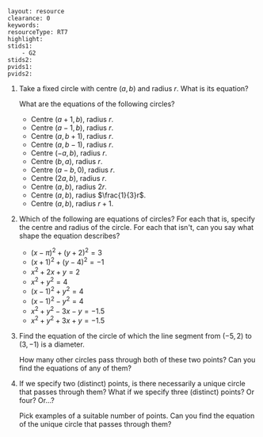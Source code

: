 ````
layout: resource
clearance: 0
keywords:
resourceType: RT7
highlight:
stids1:
	- G2
stids2:
pvids1:
pvids2:

````

1. Take a fixed circle with centre $(a,b)$ and radius $r$.  What is its equation?

    What are the equations of the following circles?

	- Centre $(a+1,b)$, radius $r$.
	- Centre $(a-1,b)$, radius $r$.
	-  Centre $(a,b+1)$, radius $r$.
	- Centre $(a,b-1)$, radius $r$.
	- Centre $(-a,b)$, radius $r$.
	- Centre $(b,a)$, radius $r$.
	- Centre $(a-b,0)$, radius $r$.
	- Centre $(2a,b)$, radius $r$.
	- Centre $(a,b)$, radius $2r$.
	- Centre $(a,b)$, radius $\frac{1}{3}r$.
	- Centre $(a,b)$, radius $r+1$.

2. Which of the following are equations of circles?  For each that is, specify the centre and radius of the circle.  For each that isn't, can you say what shape the equation describes?
	- $(x - \pi)^2 + (y + 2)^2 = 3$
	- $(x + 1)^2 + (y - 4)^2 = -1$
	- $x^2 + 2x + y = 2$
	- $x^2 + y^2 = 4$
	- $(x - 1)^2 + y^2 = 4$
	- $(x - 1)^2 - y^2 = 4$
	- $x^2 + y^2 - 3x - y = -1.5$
	- $x^2 + y^2 + 3x + y = -1.5$

3. Find the equation of the circle of which the line segment from $(-5, 2)$ to $(3, -1)$ is a diameter.  

    How many other circles pass through both of these two points?  Can you find the equations of any of them?

4. If we specify two (distinct) points, is there necessarily a unique circle that passes through them?  What if we specify three (distinct) points?  Or four?  Or...?

    Pick examples of a suitable number of points.  Can you find the equation of the unique circle that passes through them? 
